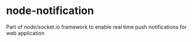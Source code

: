 node-notification
=================

Part of node/socket.io framework to enable real time push notifications for web application